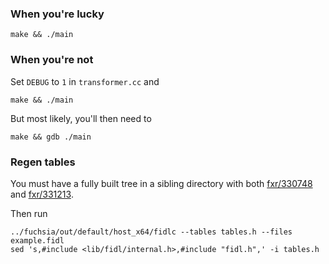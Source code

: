 ### When you're lucky

    make && ./main

### When you're not

Set `DEBUG` to `1` in `transformer.cc` and

    make && ./main

But most likely, you'll then need to

    make && gdb ./main

### Regen tables

You must have a fully built tree in a sibling directory with both
[fxr/330748](https://fuchsia-review.googlesource.com/c/fuchsia/+/330748) and
[fxr/331213](https://fuchsia-review.googlesource.com/c/fuchsia/+/331213).

Then run

    ../fuchsia/out/default/host_x64/fidlc --tables tables.h --files example.fidl
    sed 's,#include <lib/fidl/internal.h>,#include "fidl.h",' -i tables.h
